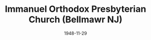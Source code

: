 ---
date: &id001 1948-11-29
end_date: null
location:
  address: Park Drive at Market Street
  city: Bellmawr
  state: NJ
minister:
- end: 1951-01-01
  name: Robert W. Eckardt
  start: 1949-01-01
  type: pastor
- end: 1960-01-01
  name: Albert Edwards, III
  start: 1952-01-01
  type: pastor
- end: 1965-01-01
  name: Howard Hart
  start: 1962-01-01
  type: pastor
- end: 1979-01-01
  name: Kenneth Meilahn
  start: 1966-01-01
  type: pastor
- end: 1986-01-01
  name: Robert Tanzie
  start: 1980-01-01
  type: pastor
- end: null
  name: Thomas Church
  start: 1987-01-01
  type: pastor
- end: 2007-01-01
  name: David Harr
  start: 2002-01-01
  type: Associate Pastor
- end: 2014-01-01
  name: Carl McDaniel
  start: 2010-01-01
  type: Associate Pastor
- end: null
  name: Matthew D. Cole
  start: 2015-01-01
  type: Associate Pastor
ministers:
- Robert W. Eckardt
- Albert Edwards, III
- Howard Hart
- Kenneth Meilahn
- Robert Tanzie
- Thomas Church
- David Harr
- Carl McDaniel
- Matthew D. Cole
name: Immanuel Orthodox Presbyterian Church
names:
- end: null
  name: Immanuel Orthodox Presbyterian Church
  start: 1948-11-29
origination_date: *id001
raw_data: "NEW JERSEY Bellmawr\nImmanuel Orthodox Presbyterian Church  (November 29,\
  \ 1948\u2013 )\nPark Drive at Market Street\nPastors: Robert W. Eckardt, 1949\u2013\
  51\nAlbert Edwards, III, 1952\u201360\nHoward Hart, 1962\u201365\nKenneth Meilahn,\
  \ 1966\u201379\nRobert Tanzie, 1980\u201386\nThomas Church, 1987\u2013\nAssoc. Pastors:\
  \ David Harr, 2002\u20137\nCarl McDaniel, 2010\u201314\nMatthew D. Cole, 2015\u2013"
received_from: MISSING
states:
- NJ
status:
  active: true
  end_date: null
  reason: null
  received_from: null
  withdrawal_to: null
title: Immanuel Orthodox Presbyterian Church (Bellmawr NJ)

---